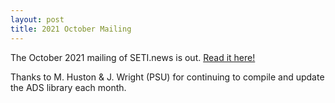 ```yaml
---
layout: post
title: 2021 October Mailing
---
```


The October 2021 mailing of SETI.news is out. [Read it here!](https://us6.campaign-archive.com/?u=d896005c207438af0297357d5&id=970e828e9f)

Thanks to M. Huston & J. Wright (PSU) for continuing to compile and update the ADS library each month.